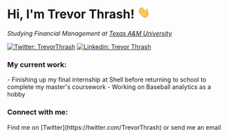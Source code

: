 <h1>Hi, I'm Trevor Thrash!  </a> <img width="30px" src="https://raw.githubusercontent.com//trevorwthrash/trevorwthrash/main/wave.gif"></h1>

*Studying Financial Management at [Texas A&M University](https://www.tamu.edu)* <br>

[![Twitter: TrevorThrash](https://img.shields.io/twitter/follow/trevorthrash?style=social)](https://twitter.com/TrevorThrash)
[![Linkedin: Trevor Thrash](https://img.shields.io/badge/-trevorthrash-blue?style=flat-square&logo=Linkedin&logoColor=white&link=https://www.linkedin.com/in/trevorthrash/)](https://www.linkedin.com/in/trevorthrash/)

<h3>My current work:</h2>
- Finishing up my final internship at Shell before returning to school to complete my master's coursework
- Working on Baseball analytics as a hobby

<h3>Connect with me:</h2>
Find me on [Twitter](https://twitter.com/TrevorThrash) or send me an email


